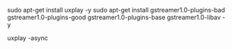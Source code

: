 

sudo apt-get install uxplay -y
sudo apt-get install gstreamer1.0-plugins-bad gstreamer1.0-plugins-good gstreamer1.0-plugins-base gstreamer1.0-libav -y





uxplay -async